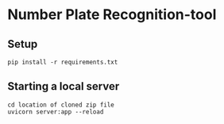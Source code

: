 # Number Plate Recognition-tool

## Setup
```
pip install -r requirements.txt
```

## Starting a local server
```
cd location of cloned zip file
uvicorn server:app --reload
```
